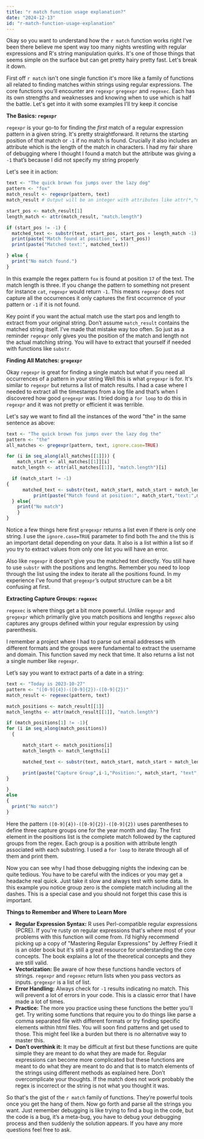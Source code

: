 ```yaml
---
title: "r match function usage explanation?"
date: "2024-12-13"
id: "r-match-function-usage-explanation"
---
```


Okay so you want to understand how the `r match` function works right I've been there believe me spent way too many nights wrestling with regular expressions and R's string manipulation quirks. It's one of those things that seems simple on the surface but can get pretty hairy pretty fast. Let's break it down.

First off `r match` isn't one single function it's more like a family of functions all related to finding matches within strings using regular expressions. The core functions you’ll encounter are `regexpr` `gregexpr` and `regexec`. Each has its own strengths and weaknesses and knowing when to use which is half the battle. Let's get into it with some examples I'll try keep it concise

**The Basics: `regexpr`**

`regexpr` is your go-to for finding the *first* match of a regular expression pattern in a given string. It's pretty straightforward. It returns the starting position of that match or `-1` if no match is found. Crucially it also includes an attribute which is the length of the match in characters. I had my fair share of debugging where I thought I found a match but the attribute was giving a `-1` that’s because I did not specify my string properly

Let's see it in action:

```r
text <- "The quick brown fox jumps over the lazy dog"
pattern <- "fox"
match_result <- regexpr(pattern, text)
match_result # Output will be an integer with attributes like attr(*,"match.length")

start_pos <- match_result[1]
length_match <- attr(match_result, "match.length")

if (start_pos != -1) {
  matched_text <- substr(text, start_pos, start_pos + length_match -1)
  print(paste("Match found at position:", start_pos))
  print(paste("Matched text:", matched_text))

} else {
  print("No match found.")
}
```

In this example the regex pattern `fox` is found at position `17` of the text. The match length is three. If you change the pattern to something not present for instance `cat`, `regexpr` would return `-1`. This means `regexpr` does not capture all the occurrences it only captures the first occurrence of your pattern or `-1` if it is not found.

Key point if you want the actual match use the start pos and length to extract from your original string. Don’t assume `match_result` contains the matched string itself. I’ve made that mistake way too often. So just as a reminder `regexpr` only gives you the position of the match and length not the actual matching string. You will have to extract that yourself if needed with functions like `substr`.

**Finding All Matches: `gregexpr`**

Okay `regexpr` is great for finding a single match but what if you need all occurrences of a pattern in your string Well this is what `gregexpr` is for. It's similar to `regexpr` but returns a list of match results. I had a case where I needed to extract all the timestamps from a log file and that’s when I discovered how good `gregexpr` was. I tried doing a `for loop` to do this in `regexpr` and it was not pretty or efficient it was terrible.

Let's say we want to find all the instances of the word "the" in the same sentence as above:

```r
text <- "The quick brown fox jumps over the lazy dog the"
pattern <- "the"
all_matches <- gregexpr(pattern, text, ignore.case=TRUE)

for (i in seq_along(all_matches[[1]])) {
    match_start <- all_matches[[1]][i]
  match_length <- attr(all_matches[[1]], "match.length")[i]

  if (match_start != -1)
{
      matched_text <- substr(text, match_start, match_start + match_length -1 )
          print(paste("Match found at position:", match_start,"text:",matched_text))
  } else{
    print("No match")
    }
}
```

Notice a few things here first `gregexpr` returns a list even if there is only one string. I use the `ignore.case=TRUE` parameter to find both `The` and `the` this is an important detail depending on your data. It also is a list within a list so if you try to extract values from only one list you will have an error.

Also like `regexpr` it doesn't give you the matched text directly. You still have to use `substr` with the positions and lengths. Remember you need to loop through the list using the index to iterate all the positions found. In my experience I've found that `gregexpr`’s output structure can be a bit confusing at first.

**Extracting Capture Groups: `regexec`**

`regexec` is where things get a bit more powerful. Unlike `regexpr` and `gregexpr` which primarily give you match positions and lengths `regexec` also captures any groups defined within your regular expression by using parenthesis.

I remember a project where I had to parse out email addresses with different formats and the groups were fundamental to extract the username and domain. This function saved my neck that time. It also returns a list not a single number like `regexpr`.

Let’s say you want to extract parts of a date in a string:

```r
text <- "Today is 2023-10-27"
pattern <- "([0-9]{4})-([0-9]{2})-([0-9]{2})"
match_result <- regexec(pattern, text)

match_positions <- match_result[[1]]
match_lengths <- attr(match_result[[1]], "match.length")

if (match_positions[1] != -1){
for (i in seq_along(match_positions))
  {

      match_start <- match_positions[i]
      match_length <- match_lengths[i]

      matched_text <- substr(text, match_start, match_start + match_length -1 )

      print(paste("Capture Group",i-1,"Position:", match_start, "text",matched_text))
}

}
else
{
  print("No match")
}
```

Here the pattern `([0-9]{4})-([0-9]{2})-([0-9]{2})` uses parentheses to define three capture groups one for the year month and day. The first element in the positions list is the complete match followed by the captured groups from the regex. Each group is a position with attribute length associated with each substring. I used a `for loop` to iterate through all of them and print them.

Now you can see why I had those debugging nights the indexing can be quite tedious. You have to be careful with the indices or you may get a headache real quick. Just take it slow and always test with some data. In this example you notice group zero is the complete match including all the dashes. This is a special case and you should not forget this case this is important.

**Things to Remember and Where to Learn More**

*   **Regular Expression Syntax:** R uses Perl-compatible regular expressions (PCRE). If you're rusty on regular expressions that's where most of your problems with this function will come from. I’d highly recommend picking up a copy of "Mastering Regular Expressions" by Jeffrey Friedl it is an older book but it's still a great resource for understanding the core concepts. The book explains a lot of the theoretical concepts and they are still valid.
*   **Vectorization:** Be aware of how these functions handle vectors of strings. `regexpr` and `regexec` return lists when you pass vectors as inputs. `gregexpr` is a list of list.
*   **Error Handling:** Always check for `-1` results indicating no match. This will prevent a lot of errors in your code. This is a classic error that I have made a lot of times.
* **Practice:** The more you practice using these functions the better you'll get. Try writing some functions that require you to do things like parse a comma separated file with different formats or try finding specific elements within html files. You will soon find patterns and get used to those. This might feel like a burden but there is no alternative way to master this.
*   **Don’t overthink it:** It may be difficult at first but these functions are quite simple they are meant to do what they are made for. Regular expressions can become more complicated but these functions are meant to do what they are meant to do and that is to match elements of the strings using different methods as explained here. Don’t overcomplicate your thoughts. If the match does not work probably the regex is incorrect or the string is not what you thought it was.

So that's the gist of the `r match` family of functions. They’re powerful tools once you get the hang of them. Now go forth and parse all the strings you want. Just remember debugging is like trying to find a bug in the code, but the code is a bug, it’s a meta-bug, you have to debug your debugging process and then suddenly the solution appears. If you have any more questions feel free to ask.
